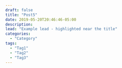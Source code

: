 ```yaml
---
draft: false
title: "Post5"
date: 2019-05-20T20:46:46-05:00
description:
lead: "Example lead - highlighted near the title"
categories:
  - "Category"
tags:
  - "Tag1"
  - "Tag2"
  - "Tag3"
---
```

